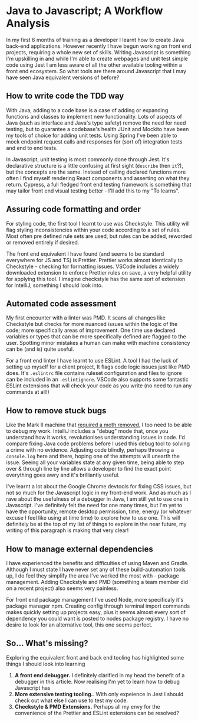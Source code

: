 # Java to Javascript; A Workflow Analysis

In my first 6 months of training as a developer I learnt how to create Java back-end applications. However recently I have begun working on front end projects, requiring a whole new set of skills. Writing Javascript is something I'm upskilling in and while I'm able to create webpages and unit test simple code using Jest I am less aware of all the other available tooling within a front end ecosystem. So what tools are there around Javascript that I may have seen Java equivalent versions of before?

## How to write code the TDD way

With Java, adding to a code base is a case of adding or expanding functions and classes to implement new functionality. Lots of aspects of Java (such as interface and Java's type safety) remove the need for need testing, but to guarantee a codebase's health JUnit and Mockito have been my tools of choice for adding unit tests. Using Spring <mockmvc> I've been able to mock endpoint request calls and responses for (sort of) integration tests and end to end tests.

In Javascript, unit testing is most commonly done through Jest. It's declarative structure is a little confusing at first sight (`describe` then `it`?), but the concepts are the same. Instead of calling declared functions more often I find myself rendering React components and asserting on what they return. Cypress, a full fledged front end testing framework  <!-- <check this>  --> is something that may tailor front end visual testing better - I'll add this to my "To learns".

<!-- <should I add something here about lighthouse?> -->

## Assuring code formatting and order

For styling code, the first tool I learnt to use was Checkstyle. This utility will flag styling inconsistencies within your code according to a set of rules. Most often pre defined rule sets are used, but rules can be added, reworded or removed entirely if desired. 

The front end equivalent I have found (and seems to be standard everywhere for JS and TS) is Prettier. Prettier works almost identically to Checkstyle - checking for formatting issues. VSCode includes a widely downloaded extension to enforce Prettier rules on save, a very helpful utility for applying this tool. I imagine checkstyle has the same sort of extension for IntelliJ, something I should look into.

## Automated code assessment

My first encounter with a linter was PMD. It scans all changes like Checkstyle but checks for more nuanced issues within the logic of the code; more specifically areas of improvement. One time use declared variables or types that can be more specifically defined are flagged to the user. Spotting minor mistakes a human can make with machine consistency can be (and is) quite useful.

For a front end linter I have learnt to use ESLint. A tool I had the luck of setting up myself for a client project, It flags code logic issues just like PMD does. It's `.eslintrc` file contains ruleset configuration and files to ignore can be included in an `.eslintignore`. VSCode also supports some fantastic ESLint extensions that will check your code as you write (no need to run any commands at all!)

## How to remove stuck bugs

Like the Mark II machine that [required a moth removed](https://www.computerhistory.org/tdih/september/9/), I too need to be able to debug my work. IntelliJ includes a "debug" mode that, once you understand how it works, revolutionises understanding issues in code. I'd compare fixing Java code problems before I used this debug tool to solving a crime with no evidence. Adjusting code blindly, perhaps throwing a `console.log` here and there, hoping one of the attempts will unearth the issue. Seeing all your variables state at any given time, being able to step over & through line by line allows a developer to find the exact point everything goes awry and it's brilliantly useful.

I've learnt a lot about the Google Chrome devtools for fixing CSS issues, but not so much for the Javascript logic in my front-end work. And as much as I rave about the usefulness of a debugger in Java, I am still yet to use one in Javascript. I've definitely felt the need for one many times, but I'm yet to have the opportunity, remote desktop permission, time, energy (or whatever excuse I feel like using at time time) to explore how to use one. This will definitely be at the top of my list of things to explore in the near future, my writing of this paragraph is making that very clear!

<!-- IntelliJ debugger, step through code 1 line at a time (very helpful!), Git commit history -->

## How to manage external dependencies

I have experienced the benefits and difficulties of using Maven and Gradle. Although I must state I have never set any of these build-automation tools up, I do feel they simplify the area I've worked the most with - package management. Adding Checkstyle and PMD (something a team member did on a recent project) also seems very painless.

For front end package management I've used Node, more specificaly it's package manager npm. Creating config through terminal import commands makes quickly setting up projects easy, plus it seems almost every sort of dependency you could want is posted to nodes package registry. I have no desire to look for an alternative tool, this one seems perfect.

## So... What's missing?

Exploring the equivalent front and back end tooling has highlighted some things I should look into learning
1. **A front end debugger.** I definitely clarified in my head the benefit of a debugger in this article. Now realising I'm yet to learn how to debug Javascript has
2. **More extensive testing tooling.**. With only expeience in Jest I should check out what else I can use to test my code. 
3.  **Checkstyle & PMD Extensions.** Perhaps all my envy for the convenience of the Prettier and ESLint extensions can be resolved?
